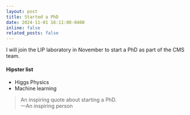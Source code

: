 ```yaml
---
layout: post
title: Started a PhD
date: 2024-11-01 16:11:00-0400
inline: false
related_posts: false
---
```


I will join the LIP laboratory in November to start a PhD as part of the CMS team.



#### Hipster list

<ul>
    <li>Higgs Physics</li>
    <li>Machine learning</li>
</ul>


> An inspiring quote about starting a PhD.  
> —An inspiring person
